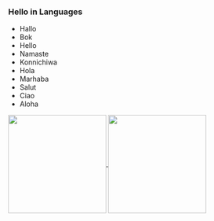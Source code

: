 ### Hello in Languages

* Hallo
* Bok
* Hello
* Namaste
* Konnichiwa
* Hola
* Marhaba
* Salut
* Ciao
* Aloha

<a href="https://github.com/anuraghazra/github-readme-stats">
  <img height=200 align="center" src="https://github-readme-stats.vercel.app/api?username=m1ten&theme=dark&rank_icon=github" />
</a>
<a href="https://github.com/anuraghazra/convoychat">
  <img height=200 align="center" src="https://github-readme-stats.vercel.app/api/top-langs?username=m1ten&layout=compact&langs_count=8&card_width=320&theme=dark" />
</a>
